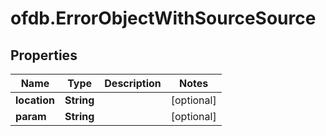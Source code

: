 # ofdb.ErrorObjectWithSourceSource

## Properties

Name | Type | Description | Notes
------------ | ------------- | ------------- | -------------
**location** | **String** |  | [optional] 
**param** | **String** |  | [optional] 


